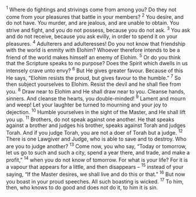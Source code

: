 <sup>1</sup> Where do fightings and strivings come from among you? Do they not come from your pleasures that battle in your members?
<sup>2</sup> You desire, and do not have. You murder, and are jealous, and are unable to obtain. You strive and fight, and you do not possess, because you do not ask.
<sup>3</sup> You ask and do not receive, because you ask evilly, in order to spend it on your pleasures.
<sup>4</sup> Adulterers and adulteresses! Do you not know that friendship with the world is enmity with Elohim? Whoever therefore intends to be a friend of the world makes himself an enemy of Elohim.
<sup>5</sup> Or do you think that the Scripture speaks to no purpose? Does the Spirit which dwells in us intensely crave unto envy?
<sup>6</sup> But He gives greater favour. Because of this He says, “Elohim resists the proud, but gives favour to the humble.”
<sup>7</sup> So then subject yourselves to Elohim. Resist the devil and he shall flee from you.
<sup>8</sup> Draw near to Elohim and He shall draw near to you. Cleanse hands, sinners. And cleanse the hearts, you double-minded!
<sup>9</sup> Lament and mourn and weep! Let your laughter be turned to mourning and your joy to dejection.
<sup>10</sup> Humble yourselves in the sight of the Master, and He shall lift you up.
<sup>11</sup> Brothers, do not speak against one another. He that speaks against a brother and judges his brother, speaks against Torah and judges Torah. And if you judge Torah, you are not a doer of Torah but a judge.
<sup>12</sup> There is one Lawgiver and Judge, who is able to save and to destroy. Who are you to judge another?
<sup>13</sup> Come now, you who say, “Today or tomorrow, let us go to such and such a city, spend a year there, and trade, and make a profit,”
<sup>14</sup> when you do not know of tomorrow. For what is your life? For it is a vapour that appears for a little, and then disappears –
<sup>15</sup> instead of your saying, “If the Master desires, we shall live and do this or that.”
<sup>16</sup> But now you boast in your proud speeches. All such boasting is wicked.
<sup>17</sup> To him, then, who knows to do good and does not do it, to him it is sin.
